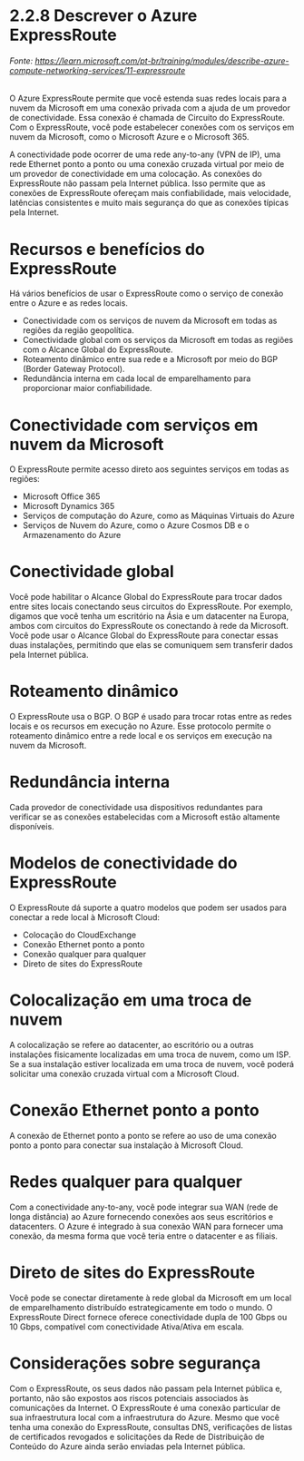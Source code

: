 # 2.2.8 Descrever o Azure ExpressRoute
###### Fonte: https://learn.microsoft.com/pt-br/training/modules/describe-azure-compute-networking-services/11-expressroute

O Azure ExpressRoute permite que você estenda suas redes locais para a nuvem da Microsoft em uma conexão privada com a ajuda de um provedor de conectividade. Essa conexão é chamada de Circuito do ExpressRoute. Com o ExpressRoute, você pode estabelecer conexões com os serviços em nuvem da Microsoft, como o Microsoft Azure e o Microsoft 365.

A conectividade pode ocorrer de uma rede any-to-any (VPN de IP), uma rede Ethernet ponto a ponto ou uma conexão cruzada virtual por meio de um provedor de conectividade em uma colocação. As conexões do ExpressRoute não passam pela Internet pública. Isso permite que as conexões de ExpressRoute ofereçam mais confiabilidade, mais velocidade, latências consistentes e muito mais segurança do que as conexões típicas pela Internet.

# Recursos e benefícios do ExpressRoute

Há vários benefícios de usar o ExpressRoute como o serviço de conexão entre o Azure e as redes locais.

* Conectividade com os serviços de nuvem da Microsoft em todas as regiões da região geopolítica.
* Conectividade global com os serviços da Microsoft em todas as regiões com o Alcance Global do ExpressRoute.
* Roteamento dinâmico entre sua rede e a Microsoft por meio do BGP (Border Gateway Protocol).
* Redundância interna em cada local de emparelhamento para proporcionar maior confiabilidade.

# Conectividade com serviços em nuvem da Microsoft

O ExpressRoute permite acesso direto aos seguintes serviços em todas as regiões:

* Microsoft Office 365
* Microsoft Dynamics 365
* Serviços de computação do Azure, como as Máquinas Virtuais do Azure
* Serviços de Nuvem do Azure, como o Azure Cosmos DB e o Armazenamento do Azure

# Conectividade global

Você pode habilitar o Alcance Global do ExpressRoute para trocar dados entre sites locais conectando seus circuitos do ExpressRoute. Por exemplo, digamos que você tenha um escritório na Ásia e um datacenter na Europa, ambos com circuitos do ExpressRoute os conectando à rede da Microsoft. Você pode usar o Alcance Global do ExpressRoute para conectar essas duas instalações, permitindo que elas se comuniquem sem transferir dados pela Internet pública.

# Roteamento dinâmico

O ExpressRoute usa o BGP. O BGP é usado para trocar rotas entre as redes locais e os recursos em execução no Azure. Esse protocolo permite o roteamento dinâmico entre a rede local e os serviços em execução na nuvem da Microsoft.

# Redundância interna

Cada provedor de conectividade usa dispositivos redundantes para verificar se as conexões estabelecidas com a Microsoft estão altamente disponíveis.

# Modelos de conectividade do ExpressRoute

O ExpressRoute dá suporte a quatro modelos que podem ser usados para conectar a rede local à Microsoft Cloud:

* Colocação do CloudExchange
* Conexão Ethernet ponto a ponto
* Conexão qualquer para qualquer
* Direto de sites do ExpressRoute

# Colocalização em uma troca de nuvem

A colocalização se refere ao datacenter, ao escritório ou a outras instalações fisicamente localizadas em uma troca de nuvem, como um ISP. Se a sua instalação estiver localizada em uma troca de nuvem, você poderá solicitar uma conexão cruzada virtual com a Microsoft Cloud.

# Conexão Ethernet ponto a ponto

A conexão de Ethernet ponto a ponto se refere ao uso de uma conexão ponto a ponto para conectar sua instalação à Microsoft Cloud.

# Redes qualquer para qualquer

Com a conectividade any-to-any, você pode integrar sua WAN (rede de longa distância) ao Azure fornecendo conexões aos seus escritórios e datacenters. O Azure é integrado à sua conexão WAN para fornecer uma conexão, da mesma forma que você teria entre o datacenter e as filiais.

# Direto de sites do ExpressRoute

Você pode se conectar diretamente à rede global da Microsoft em um local de emparelhamento distribuído estrategicamente em todo o mundo. O ExpressRoute Direct fornece oferece conectividade dupla de 100 Gbps ou 10 Gbps, compatível com conectividade Ativa/Ativa em escala.

# Considerações sobre segurança

Com o ExpressRoute, os seus dados não passam pela Internet pública e, portanto, não são expostos aos riscos potenciais associados às comunicações da Internet. O ExpressRoute é uma conexão particular de sua infraestrutura local com a infraestrutura do Azure. Mesmo que você tenha uma conexão do ExpressRoute, consultas DNS, verificações de listas de certificados revogados e solicitações da Rede de Distribuição de Conteúdo do Azure ainda serão enviadas pela Internet pública.
